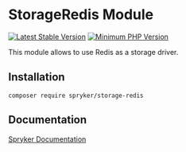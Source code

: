 # StorageRedis Module
[![Latest Stable Version](https://poser.pugx.org/spryker/storage-redis/v/stable.svg)](https://packagist.org/packages/spryker/storage-redis)
[![Minimum PHP Version](https://img.shields.io/badge/php-%3E%3D%207.4-8892BF.svg)](https://php.net/)

This module allows to use Redis as a storage driver.

## Installation

```
composer require spryker/storage-redis
```

## Documentation

[Spryker Documentation](https://documentation.spryker.com)
